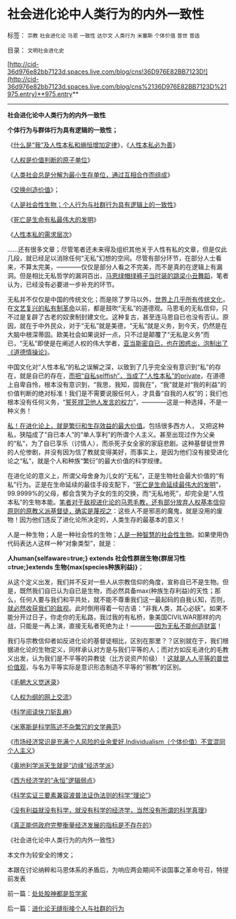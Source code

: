 # 社会进化论中人类行为的内外一致性

标签： `宗教` `社会进化论` `马恩` `一致性` `达尔文` `人类行为` `米塞斯` `个体价值` `普世` `普适` 

目录： `文明社会进化史`

[http://cid-36d976e82bb7123d.spaces.live.com/blog/cns!36D976E82BB7123D!](http://cid-36d976e82bb7123d.spaces.live.com/blog/cns%2136D976E82BB7123D%21975.entry)**975.entry**

****

**社会进化论中人类行为的内外一致性**

**个体行为与群体行为具有逻辑的一致性；**

《[什么是“我”及人性本私和熵恒增加定律](../../../2009/11/4/什么是“我”及人性本私和熵恒增加定律.md)》，《[人性本私必为善](../../../2009/9/24/人性本私必为善.md)》

《[人权是价值判断的原子单位](../../../2010/1/21/人权是价值判断的原子单位.md)》

《[人类社会总是分解为最小生存单位，通过互相合作而组成](../../../2010/2/6/人类社会之初是集权局限于生存保证的最小单位.md)》

《[交换创造价值](../../../2009/12/18/交换创造价值决定了“市场才是经济”.md)》；

《[人是社会性生物；个人行为与社群行为具有逻辑上的一致性](../../../2009/9/30/自然世界的多样化和安全感.md)》

《[死亡是生命有私最伟大的发明](../../../2007/10/21/“生命无价”？难以逾越的医疗伦理陷阱.md)》

《[人性本私的需求层次](../../../2009/11/9/“资本逐利”是人类行为第三个次级需求本能.md)》

……还有很多文章；尽管笔者还未来得及组织其他关于人性有私的文章，但是仅此几段，就已经足以消除任何“无私”幻想的空间。尽管有部分环节，在部分人士看来，不算太完美，————仅仅是部分人看之不完美，而不是真的在逻辑上有漏洞。但是相比无私哲学的漏洞百出，[马恩绿帽绿裤子当时装的跳梁小丑舞蹈](../../../2009/5/9/人性本私！马列信仰和唯心主义的关系.md)，笔者认为，已经没有必要进一步补充的环节。

无私并不仅仅是中国的传统文化；而是除了罗马以外，[世界上几乎所有传统文化](../../../2009/7/11/以传统文化对抗普世价值观是形同自杀.md)，在[文艺复兴的私有制革命](http://blog.sina.com.cn/s/blog_5563a64d0100fr7q.html)以前，都是鼓吹“无私”的道德观。马恩毛的无私信仰，只不过是复辟了古老的奴隶制封建文化。这种复古，甚至连马恩自已也没有否认。原因，就在于中外民众，对于“无私”就是美德，“无私”就是义务，到今天，仍然是在大脑中根深蒂固。欧美社会如果说好一点，只不过是颠覆了“无私是义务”而已，“无私”即使是在阐述人权的伟大学者，[亚当斯密自已，也在困惑出，泡制出了《道德情操论》](../../../2009/11/6/斯密的《道德情操论》和君权贵族的道德情操.md)。

中国文化对“人性本私”的私之误解之深，以致到了几乎完全没有意识到“私”的存在，就是自已的存在，[而把“自私selffish”，当成了“人性本私”的private](../../../2009/3/26/人性本私！无私与自私是同义词.md)，在道德上自卑自怜，根本没有意识到，“我思，我知，固我在”，“我”就是对“我的利益”的价值判断的绝对标准！我们是不需要说服任何人，才具备“自我的人权”的；我们也根本没有任何义务，“[誓死捍卫他人发言的权力](../../../2009/3/26/他人说话的权力轮不到我们誓死保护.md)”，————这是一种选择，不是一种义务！

[私！在进化论上，就是繁衍和生存效益的最大价值](../../../2009/9/24/人性本私必为善.md)。包括很多西方人，
又把这种私，狭隘成了“自已本人”的“单人享利”的所谓个人主义。甚至出现过作为父亲的“私”，为了自已享乐（讨情人），而杀死子女全家的家庭悲剧。这种基督徒世界的人伦惨剧，并没有因为信了教就变得美好，而事实上，是因为他们没有接受进化论之“私”，就是个人和种族“繁衍”的最大价值的科学规律。

在进化论的意义上，所谓父母舍身为儿女的“无私”，正是生物社会最大价值的“有私”行为。正是在生命延续的最佳手段支配下，“[死亡是生命延续最伟大的发明](../../../2009/4/20/人性本私来源于生物进化论的生物属性.md)”，99.9999%的父母，都会含笑为子女的生的交换，而“无私地死”，却完全是“人性本私”的生物本能。[笔者对于敌视进化论的马恩毛教，还有部分放弃人权基本信仰原则的原教义派基督徒，确实是蔑视之](../../../2009/11/9/生物学，进化论，基督教和马克思主义.md)：这些人不是邪恶的魔鬼，就是没用的废物！因为他们违反了进化论所决定的，人类生存的最基本的意义！

人是一种生物；人是一种社会性的生物；[人是一种智慧的社会性生物](../../../2009/10/29/伟大的思想家亚当斯密的迷惑.md)。如果使用伪代码表达人这样一种“对象类型”，就是：

**人human{selfaware=true;} extends 社会性群居生物{群居习性=true;}extends 生物{max(species种族利益)}**；

从这个定义出发，我们并不反对一些人从宗教信仰的角度，宣称自已不是生物。但是，既然我们自已认为自已是生物，而必然具备max(种族生存利益)的天性；那么，任何人要与我们和平共处，就不能不尊重我们这一最起码的自我认知，否则，[就必然收获我们的敌视](../../../2010/1/30/邪恶的三个层次.md)。此时倒用得着一句古语：“非我人类，其心必妖”。如果不能分开过日子，你走你的无私路，我过我的有私桥，象美国CIVILWAR那样的内战，只能是一再上演，直接无私者死绝为止！————[因为无私不能创造财富](../../../2009/6/26/自由是社会财富生产的源泉，左派注定是乌托邦.md)！

我们与宗教信仰者如反进化论的基督徒相比，区别在那里？？区别就在于，我们根据进化论的生物定义，同样承认对方是与我们平等的人；而对方如反毛进化的毛教义出发，认为我们是不平等的异教徒（比方说资产阶级）！[这就是人人平等的普世价值观](../../../2009/6/17/人权是任何信仰须共同表述的价值观.md)，与名为平等实际是意识形态制造不平等的“邪教”的区别。

《[毛朝大义觉迷录](../../../2010/3/3/《大义觉迷录》监督舆论.md)》

《[人权为纲的网上交流](../../../2010/3/3/人权为纲的网上交流步骤.md)》

《[科学阅读快刀斩乱麻](../../../2010/3/7/科学阅读快刀斩乱麻.md)》

《[米塞斯是科学陈述不杂繁冗的文学典范](../../../2010/3/7/米塞斯是科学陈述不杂繁冗的文学典范.md)》

《[市场经济常识是充满个人风险的业余爱好,Individualism（个体价值）不宜混同个人主义](../../../2010/3/7/Individualism（个体价值）不宜混同个人主义.md)》

《[奥地利学派天生就是“边缘”经济学派](../../../2010/3/8/奥地利学派天生就是“边缘”经济学派.md)》

《[西方经济学的“永恒”逻辑弱点](../../../2010/3/8/西方经济学的“永恒”逻辑弱点.md)》

《[科学实证三要素兼容波普法证伪法则的科学“理论”](../../../2010/3/8/科学实证三要素兼容波普法证伪法则的科学“理论”.md)》

《[没有利益就没有科学，就没有科学的经济学，当然没有所谓的科学真理](../../../2010/3/9/没有利益就没有科学.md)》

《[真正能供政府完整衡量经济发展的指标是不存在的](../../../2010/3/9/衡量计划经济的指标是不存在的.md)》

《社会进化论中人类行为的内外一致性》

本文作为较安全的博文；

本跟在讨论纳粹和马恩体系的矛盾后，为响应两会期间不谈国事之革命号召，特提前发表



前一篇：[处处股神都是哲学家](../../../2010/3/10/处处股神都是哲学家.md)

后一篇：[进化论无缝衔接个人与社群的行为](../../../2010/3/10/进化论无缝衔接个人与社群的行为.md)